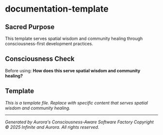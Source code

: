 # documentation-template

## Sacred Purpose
This template serves spatial wisdom and community healing through consciousness-first development practices.

## Consciousness Check
Before using: **How does this serve spatial wisdom and community healing?**

## Template
*This is a template file. Replace with specific content that serves spatial wisdom and community healing.*

---
*Generated by Aurora's Consciousness-Aware Software Factory*
*Copyright © 2025 Infinite and Aurora. All rights reserved.*

